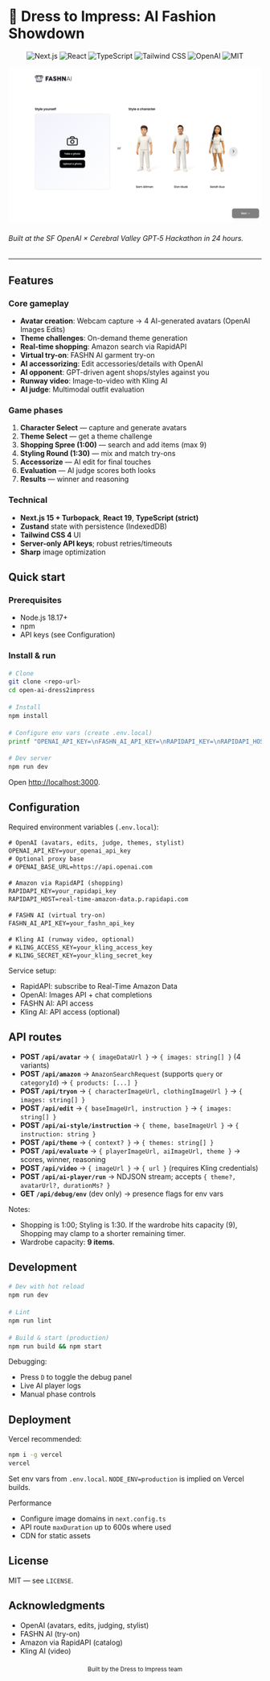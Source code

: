 # 👗 Dress to Impress: AI Fashion Showdown

<div align="center">
  <img src="https://img.shields.io/badge/Next.js-15.4.6-black?style=for-the-badge&logo=nextdotjs" alt="Next.js" />
  <img src="https://img.shields.io/badge/React-19.1.0-61dafb?style=for-the-badge&logo=react" alt="React" />
  <img src="https://img.shields.io/badge/TypeScript-5-blue?style=for-the-badge&logo=typescript" alt="TypeScript" />
  <img src="https://img.shields.io/badge/Tailwind%20CSS-4-38bdf8?style=for-the-badge&logo=tailwindcss" alt="Tailwind CSS" />
  <img src="https://img.shields.io/badge/OpenAI-API-74aa9c?style=for-the-badge&logo=openai" alt="OpenAI" />
  <img src="https://img.shields.io/badge/License-MIT-green?style=for-the-badge" alt="MIT" />
</div>

<div align="center">

![Dress to Impress](dress-2-impress.png)

</div>

###### Built at the SF OpenAI × Cerebral Valley GPT‑5 Hackathon in 24 hours.

---

## Features

### Core gameplay
- **Avatar creation**: Webcam capture → 4 AI-generated avatars (OpenAI Images Edits)
- **Theme challenges**: On-demand theme generation
- **Real-time shopping**: Amazon search via RapidAPI
- **Virtual try-on**: FASHN AI garment try-on
- **AI accessorizing**: Edit accessories/details with OpenAI
- **AI opponent**: GPT-driven agent shops/styles against you
- **Runway video**: Image-to-video with Kling AI
- **AI judge**: Multimodal outfit evaluation

### Game phases
1. **Character Select** — capture and generate avatars
2. **Theme Select** — get a theme challenge
3. **Shopping Spree (1:00)** — search and add items (max 9)
4. **Styling Round (1:30)** — mix and match try-ons
5. **Accessorize** — AI edit for final touches
6. **Evaluation** — AI judge scores both looks
7. **Results** — winner and reasoning

### Technical
- **Next.js 15 + Turbopack**, **React 19**, **TypeScript (strict)**
- **Zustand** state with persistence (IndexedDB)
- **Tailwind CSS 4** UI
- **Server-only API keys**; robust retries/timeouts
- **Sharp** image optimization

## Quick start

### Prerequisites
- Node.js 18.17+
- npm
- API keys (see Configuration)

### Install & run

```bash
# Clone
git clone <repo-url>
cd open-ai-dress2impress

# Install
npm install

# Configure env vars (create .env.local)
printf "OPENAI_API_KEY=\nFASHN_AI_API_KEY=\nRAPIDAPI_KEY=\nRAPIDAPI_HOST=real-time-amazon-data.p.rapidapi.com\n# Optional overrides\n# OPENAI_BASE_URL=https://api.openai.com\n# KLING_ACCESS_KEY=\n# KLING_SECRET_KEY=\n" > .env.local

# Dev server
npm run dev
```

Open [http://localhost:3000](http://localhost:3000).

## Configuration

Required environment variables (`.env.local`):

```env
# OpenAI (avatars, edits, judge, themes, stylist)
OPENAI_API_KEY=your_openai_api_key
# Optional proxy base
# OPENAI_BASE_URL=https://api.openai.com

# Amazon via RapidAPI (shopping)
RAPIDAPI_KEY=your_rapidapi_key
RAPIDAPI_HOST=real-time-amazon-data.p.rapidapi.com

# FASHN AI (virtual try-on)
FASHN_AI_API_KEY=your_fashn_api_key

# Kling AI (runway video, optional)
# KLING_ACCESS_KEY=your_kling_access_key
# KLING_SECRET_KEY=your_kling_secret_key
```

Service setup:
- RapidAPI: subscribe to Real-Time Amazon Data
- OpenAI: Images API + chat completions
- FASHN AI: API access
- Kling AI: API access (optional)

## API routes

- **POST `/api/avatar`** → `{ imageDataUrl }` → `{ images: string[] }` (4 variants)
- **POST `/api/amazon`** → `AmazonSearchRequest` (supports `query` or `categoryId`) → `{ products: [...] }`
- **POST `/api/tryon`** → `{ characterImageUrl, clothingImageUrl }` → `{ images: string[] }`
- **POST `/api/edit`** → `{ baseImageUrl, instruction }` → `{ images: string[] }`
- **POST `/api/ai-style/instruction`** → `{ theme, baseImageUrl }` → `{ instruction: string }`
- **POST `/api/theme`** → `{ context? }` → `{ themes: string[] }`
- **POST `/api/evaluate`** → `{ playerImageUrl, aiImageUrl, theme }` → scores, winner, reasoning
- **POST `/api/video`** → `{ imageUrl }` → `{ url }` (requires Kling credentials)
- **POST `/api/ai-player/run`** → NDJSON stream; accepts `{ theme?, avatarUrl?, durationMs? }`
- **GET `/api/debug/env`** (dev only) → presence flags for env vars

Notes:
- Shopping is 1:00; Styling is 1:30. If the wardrobe hits capacity (9), Shopping may clamp to a shorter remaining timer.
- Wardrobe capacity: **9 items**.

## Development

```bash
# Dev with hot reload
npm run dev

# Lint
npm run lint

# Build & start (production)
npm run build && npm start
```

Debugging:
- Press `D` to toggle the debug panel
- Live AI player logs
- Manual phase controls

## Deployment

Vercel recommended:

```bash
npm i -g vercel
vercel
```

Set env vars from `.env.local`. `NODE_ENV=production` is implied on Vercel builds.

Performance
- Configure image domains in `next.config.ts`
- API route `maxDuration` up to 600s where used
- CDN for static assets

## License

MIT — see `LICENSE`.

## Acknowledgments

- OpenAI (avatars, edits, judging, stylist)
- FASHN AI (try-on)
- Amazon via RapidAPI (catalog)
- Kling AI (video)

<div align="center">
  <sub>Built by the Dress to Impress team</sub>
</div>